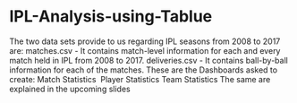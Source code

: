 # IPL-Analysis-using-Tablue
The two data sets provide to us regarding IPL seasons from 2008 to 2017 are: matches.csv - It contains match-level information for each and every match held in IPL from 2008 to 2017. deliveries.csv - It contains ball-by-ball information for each of the matches. These are the Dashboards asked to create:   Match Statistics  Player Statistics Team Statistics  The same are explained in the upcoming slides 
